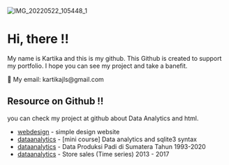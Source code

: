 ![IMG_20220522_105448_1](https://user-images.githubusercontent.com/98092595/208063928-0f616010-f63c-4e8a-9bac-1e8a5d3d7e74.jpg)

# Hi, there !! 
My name is Kartika and this is my github. This Github is created to support my portfolio. I hope you can see my project and take a banefit.

<p> 📧 My email: kartikajls@gmail.com</p>

## Resource on Github !!
you can check my project at github about Data Analytics and html.
- [webdesign](https://github.com/MrNoTaiL/simple1-webdesign) - simple design website
- [dataanalytics](https://github.com/MrNoTaiL/Exercise---Chinook-database) - [mini course] Data analytics and sqlite3 syntax
- [dataanalytics](https://github.com/MrNoTaiL/Report-Tanaman-Padi-di-Pulau-Sumatera) - Data Produksi Padi di Sumatera Tahun 1993-2020
- [dataanalytics](https://github.com/MrNoTaiL/kaggle-Store-Sales-Time-Series-Forecasting) - Store sales (Time series) 2013 - 2017










<!---
MrNoTaiL/MrNoTaiL is a ✨ special ✨ repository because its `README.md` (this file) appears on your GitHub profile.
You can click the Preview link to take a look at your changes.
--->
